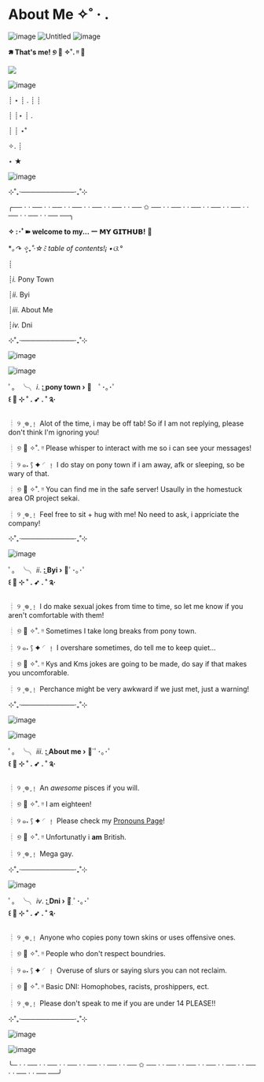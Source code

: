 # About Me ✧˚ · .



![image](https://github.com/user-attachments/assets/cc52fa91-58b9-422e-81c5-6480e8820c2c) ![Untitled](https://github.com/KleptoZombie/KleptoZombie/assets/167636403/7af148b4-a2d3-4c71-98c8-b9be0c3fa7ac) ![image](https://github.com/user-attachments/assets/aead5600-15cb-4fd2-8ab6-3ab8aba585ed)







**🢅 That's me! ୭ 🧷 ✧˚. ᵎᵎ 🥕**



![](https://komarev.com/ghpvc/?username=kleptozombie&color=FFA500)

![image](https://github.com/user-attachments/assets/b8b2856d-d5c1-493b-a3e7-083c15641f0a)




┊ ⋆ ┊   .   ┊   ┊

┊    ┊⋆     ┊   .

┊    ┊       ⋆˚ ⁭      ⁭ ⁭ ⁭ ⁭ ⁭ ⁭ ⁭ ⁭

✧. ┊ ⁭ ⁭ ⁭ ⁭ ⁭ ⁭ ⁭ ⁭ ⁭

⋆ ★



![image](https://github.com/KleptoZombie/KleptoZombie/assets/167636403/e8f279b8-028a-49f6-925c-6f0c416357b7)


⊹˚₊‧───────────‧₊˚⊹


╭── ⋅ ⋅ ── ⋅ ⋅ ── ⋅ ⋅ ── ⋅ ⋅ ── ⋅ ⋅ ── ⋅ ⋅ ── ✩ ── ⋅ ⋅ ── ⋅ ⋅ ── ⋅ ⋅ ── ⋅ ⋅ ── ⋅ ⋅ ── ⋅ ⋅ ── ⋅ ⋅ ── ──╮
 
**✧ :･ﾟ➽ welcome to my... ー 𝗠𝗬 𝗚𝗜𝗧𝗛𝗨𝗕!** 🎃



 **｡↷ ✧*̥₊˚‧☆ﾐ table of contents!¡ •ଓ.°**

┊

┊*i.*   Pony Town

┊*ii.*  Byi

┊*iii.* About Me                                                                                                                       

┊*iv.*  Dni

⊹˚₊‧───────────‧₊˚⊹

![image](https://github.com/KleptoZombie/KleptoZombie/assets/167636403/ed328b62-9410-49e1-8b8e-05e581d9110a)


![image](https://github.com/user-attachments/assets/08f8f5f8-b577-48f6-8854-95e57d70c8d7)



ﾟ。  ╰╮ *i*. **:̲  pony town   ›** 🦩　ﾟ･｡･ﾟ  
     **꒰ 🥄 ⊹ ˚ . ➶ . ˚ ༉‧**



┊    ୨ ۪  𖦹 ֢﹗     Alot of the time, i may be off tab! So if I am not replying, please don't think I'm ignoring you!                                                                                           

┊    ୭ 🧷 ✧˚. ᵎᵎ     Please whisper to interact with me so i can see your messages!

┊    ୨ ๑˖  ⟆ ✦  ◜﹗     I do stay on pony town if i am away, afk or sleeping, so be wary of that.

┊    ୭ 🧷 ✧˚. ᵎᵎ     You can find me in the safe server! Usaully in the homestuck area OR project sekai.

┊    ୨ ۪  𖦹 ֢﹗     Feel free to sit + hug with me! No need to ask, i appriciate the company!

⊹˚₊‧───────────‧₊˚⊹

![image](https://github.com/KleptoZombie/KleptoZombie/assets/167636403/010938de-9524-425c-a04b-64620958afe6)





ﾟ。  ╰╮ *ii*. **:̲  Byi   ›** 🍁ﾟ･｡･ﾟ  
 **꒰ 🥄 ⊹ ˚ . ➶ . ˚ ༉‧**




┊    ୨ ۪  𖦹 ֢﹗     I do make sexual jokes from time to time, so let me know if you aren't comfortable with them!                                                                                       

┊    ୭ 🧷 ✧˚. ᵎᵎ     Sometimes I take long breaks from pony town.

┊    ୨ ๑˖  ⟆ ✦  ◜﹗     I overshare sometimes, do tell me to keep quiet...

┊    ୭ 🧷 ✧˚. ᵎᵎ     Kys and Kms jokes are going to be made, do say if that makes you uncomforable.

┊    ୨ ۪  𖦹 ֢﹗     Perchance might be very awkward if we just met, just a warning!

⊹˚₊‧───────────‧₊˚⊹

![image](https://github.com/KleptoZombie/KleptoZombie/assets/167636403/52f73283-3472-45b0-96f0-4141aef7704e)


![image](https://github.com/user-attachments/assets/43734352-e191-45a2-bbd3-b3d24c21861c)





ﾟ。  ╰╮ *iii*. **:̲  About me   ›** 🍂͙֒ ﾟ･｡･ﾟ  
     **꒰ 🥄 ⊹ ˚ . ➶ . ˚ ༉‧**




┊    ୨ ۪  𖦹 ֢﹗      An *awesome* pisces if you will.                                                                                    

┊    ୭ 🧷 ✧˚. ᵎᵎ     I am eighteen!    

┊    ୨ ๑˖  ⟆ ✦  ◜﹗     Please check my [Pronouns Page](https://en.pronouns.page/@kl3ptozombie)!

┊    ୭ 🧷 ✧˚. ᵎᵎ     Unfortunatly i **am** British.

┊    ୨ ۪  𖦹 ֢﹗     Mega gay.

⊹˚₊‧───────────‧₊˚⊹

![image](https://github.com/KleptoZombie/KleptoZombie/assets/167636403/e56ae5d3-2b92-4cc6-a787-d759f7be79aa)




ﾟ。  ╰╮ *iv*. **:̲  Dni   ›** 🧡๋࣭ ﾟ･｡･ﾟ  
     **꒰ 🥄 ⊹ ˚ . ➶ . ˚ ༉‧**




┊    ୨ ۪  𖦹 ֢﹗     Anyone who copies pony town skins or uses offensive ones.                                                                                       

┊    ୭ 🧷 ✧˚. ᵎᵎ     People who don't respect boundries.

┊    ୨ ๑˖  ⟆ ✦  ◜﹗     Overuse of slurs or saying slurs you can not reclaim.

┊    ୭ 🧷 ✧˚. ᵎᵎ     Basic DNI: Homophobes, racists, proshippers, ect.

┊    ୨ ۪  𖦹 ֢﹗     Please don't speak to me if you are under 14 PLEASE!!

⊹˚₊‧───────────‧₊˚⊹

![image](https://github.com/KleptoZombie/KleptoZombie/assets/167636403/9ba46f43-9759-4137-a975-35d146775fc9)


![image](https://github.com/user-attachments/assets/83b66964-1228-4c8e-866c-1ccb359ac1c3)




╰─ ⋅ ⋅ ── ⋅ ⋅ ── ⋅ ⋅ ── ⋅ ⋅ ── ⋅ ⋅ ── ⋅ ⋅ ── ✩ ── ⋅ ⋅ ── ⋅ ⋅ ── ⋅ ⋅ ── ⋅ ⋅ ── ⋅ ⋅ ── ⋅ ⋅ ── ⋅ ⋅ ── ──╯
